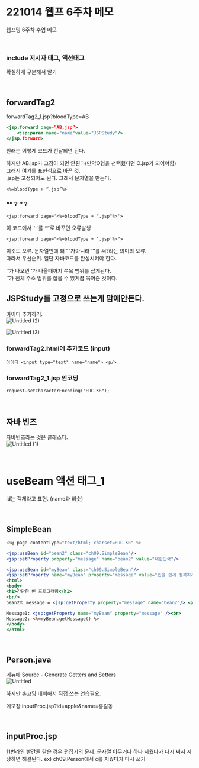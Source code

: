 # 221014 웹프 6주차 메모
웹프밍 6주차 수업 메모  

<br>

### include 지시자 태그, 액션태그
확실하게 구분해서 알기

<br>


## forwardTag2

forwardTag2_1.jsp?bloodType=AB

```jsx
<jsp:forward page=”AB.jsp”>
	<jsp:param name="name"value="JSPStudy"/>
</jsp.forward>
```

원래는 이렇게 코드가 전달되면 된다.  

하지만 AB.jsp가 고정이 되면 안된다(만약O형을 선택했다면 O.jsp가 되어야함)  
그래서 여기를 표현식으로 바꾼 것.   
.jsp는 고정되어도 된다. 그래서 문자열을 만든다.  

`<%=bloodType + “.jsp”%>`

### “” ? ‘’ ?

`<jsp:forward page='<%=bloodType + ".jsp"%>'>`

이 코드에서 `‘’`를 `“”`로 바꾸면 오류발생


`<jsp:forward page="<%=bloodType + ‘.jsp’%>">`

이것도 오류. 문자열인데 왜 “”가아니라 ‘’’를 써?라는 의미의 오류.    
따라서 우선순위. 일단 자바코드를 완성시켜야 한다.     

‘’가 나오면 ‘가 나올때까지 쭈욱 범위를 잡게된다.  
‘’가 전체 주소 범위를 잡을 수 있게끔 묶어준 것이다.


## JSPStudy를 고정으로 쓰는게 맘에안든다.
아이디 추가하기.  
![Untitled (2)](https://user-images.githubusercontent.com/40843278/196967408-a8ba64a1-7764-48c6-ad99-db8bae89a79f.png)

![Untitled (3)](https://user-images.githubusercontent.com/40843278/196967551-a9b3a465-05a3-4d27-b119-f3937eb952f1.png)

### forwardTag2.html에 추가코드 (input)

`아이디 <input type="text" name="name"> <p/>`

### forwardTag2_1.jsp 인코딩

`request.setCharacterEncoding("EUC-KR");`


<br>

## 자바 빈즈
자바빈즈라는 것은 클래스다.  
![Untitled (1)](https://user-images.githubusercontent.com/40843278/196967049-ad98a5c0-8489-4af8-b09d-36e0f9ddb253.png)


<br>

# useBeam 액션 태그_1

id는 객체라고 표현. (name과 비슷)


<br>

## SimpleBean

```jsx
<%@ page contentType="text/html; charset=EUC-KR" %>

<jsp:useBean id="bean2" class="ch09.SimpleBean"/>
<jsp:setProperty property="message" name="bean2" value="대한민국"/>

<jsp:useBean id="myBean" class="ch09.SimpleBean"/>
<jsp:setProperty name="myBean" property="message" value="빈을 쉽게 정복하자!" />
<html>
<body>
<h1>간단한 빈 프로그래밍</h1>
<br/>
bean2의 message = <jsp:getProperty property="message" name="bean2"/> <p>

Message1: <jsp:getProperty name="myBean" property="message" /><br>
Message2: <%=myBean.getMessage() %>
</body>
</html>
```

<br>

## Person.java

메뉴에 Source - Generate Getters and Setters  
![Untitled](https://user-images.githubusercontent.com/40843278/196966507-c7caca50-1393-4ef4-89a4-55fb8ac67155.png)   

하지만 손코딩 대비해서 직접 쓰는 연습필요.

메모장
inputProc.jsp?id=apple&name=홍길동

<br>

## inputProc.jsp

11번라인 빨간줄 같은 경우 편집기의 문제.
문자열 아무거나 하나 지웠다가 다시 써서 저장하면 해결된다.
ex) ch09.Person에서 c를 지웠다가 다시 쓰기